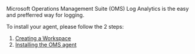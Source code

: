 Microsoft Operations Management Suite (OMS) Log Analytics is the easy and prefferred way for logging.

To install your agent, please follow the 2 steps:

1. [Creating a Workspace](./creating-oms-workspace.md)
2. [Installing the OMS agent](./install-oms-agent-for-linux.md)
